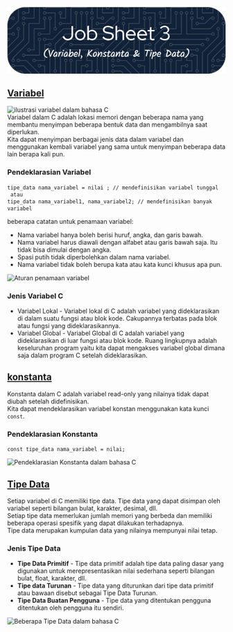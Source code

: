 ![Job Sheet 3](https://github.com/Zyxcid/Praktikum_Algoritma/blob/main/Images/JS3.png)
## [Variabel](https://www.geeksforgeeks.org/variables-in-c/)
![ilustrasi variabel dalam bahasa C](https://s3.studytonight.com/tutorials/uploads/pictures/1632807040-.png)  
Variabel dalam C adalah lokasi memori dengan beberapa nama yang membantu menyimpan beberapa bentuk data dan mengambilnya saat diperlukan.  
Kita dapat menyimpan berbagai jenis data dalam variabel dan menggunakan kembali variabel yang sama untuk menyimpan beberapa data lain berapa kali pun.  
  
### Pendeklarasian Variabel
```
tipe_data nama_variabel = nilai ; // mendefinisikan variabel tunggal   
 atau   
tipe_data nama_variabel1, nama_variabel2; // mendefinisikan banyak variabel  
```
beberapa catatan untuk penamaan variabel:
* Nama variabel hanya boleh berisi huruf, angka, dan garis bawah.
* Nama variabel harus diawali dengan alfabet atau garis bawah saja. Itu tidak bisa dimulai dengan angka.
* Spasi putih tidak diperbolehkan dalam nama variabel.
* Nama variabel tidak boleh berupa kata atau kata kunci khusus apa pun.

![Aturan penamaan variabel](https://media.geeksforgeeks.org/wp-content/uploads/20221202181520/Cvariables2.png)

### Jenis Variabel C
+ Variabel Lokal - Variabel lokal di C adalah variabel yang dideklarasikan di dalam suatu fungsi atau blok kode.
Cakupannya terbatas pada blok atau fungsi yang dideklarasikannya.  
+ Variabel Global - Variabel Global di C adalah variabel yang dideklarasikan di luar fungsi atau blok kode.
Ruang lingkupnya adalah keseluruhan program yaitu kita dapat mengakses variabel global dimana saja dalam program C setelah dideklarasikan.

## [konstanta](https://www.geeksforgeeks.org/constants-in-c/)
Konstanta dalam C adalah variabel read-only yang nilainya tidak dapat diubah setelah didefinisikan.  
Kita dapat mendeklarasikan variabel konstan menggunakan kata kunci `const`.  
### Pendeklarasian Konstanta
```
const tipe_data nama_variabel = nilai;  
```
![Pendeklarasian Konstanta dalam bahasa C](https://media.geeksforgeeks.org/wp-content/uploads/20230306220005/how-to-declare-constants-in-c.png)  

## [Tipe Data](https://www.geeksforgeeks.org/data-types-in-c/)  
Setiap variabel di C memiliki tipe data. Tipe data yang dapat disimpan oleh variabel seperti bilangan bulat, karakter, desimal, dll.   
Setiap tipe data memerlukan jumlah memori yang berbeda dan memiliki beberapa operasi spesifik yang dapat dilakukan terhadapnya.  
Tipe data merupakan kumpulan data yang nilainya mempunyai nilai tetap.  

### Jenis Tipe Data  
- **Tipe Data Primitif** - Tipe data primitif adalah tipe data paling dasar yang digunakan untuk merepresentasikan nilai sederhana seperti bilangan bulat, float, karakter, dll.  
- **Tipe data Turunan** - Tipe data yang diturunkan dari tipe data primitif atau bawaan disebut sebagai Tipe Data Turunan.  
- **Tipe Data Buatan Pengguna**	- Tipe data yang ditentukan pengguna ditentukan oleh pengguna itu sendiri.  

![Beberapa Tipe Data dalam bahasa C](https://media.geeksforgeeks.org/wp-content/uploads/20220808115138/DatatypesInC.jpg)
